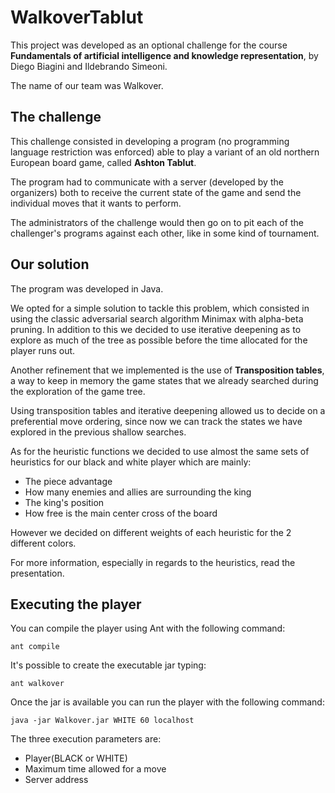 # WalkoverTablut
This project was developed as an optional challenge for the course **Fundamentals of artificial intelligence and knowledge representation**, by Diego Biagini and Ildebrando Simeoni.

The name of our team was Walkover.

## The challenge
This challenge consisted in developing a program (no programming language restriction was enforced) able to play a variant of an old northern European board game, called **Ashton Tablut**.

The program had to communicate with a server (developed by the organizers) both to receive the current state of the game and send the individual moves that it wants to perform.

The administrators of the challenge would then go on to pit each of the challenger's programs against each other, like in some kind of tournament.

## Our solution
The program was developed in Java.


We opted for a simple solution to tackle this problem, which consisted in using the classic adversarial search algorithm Minimax with alpha-beta pruning.
In addition to this we decided to use iterative deepening as to explore as much of the tree as possible before the time allocated for the player runs out.


Another refinement that we implemented is the use of **Transposition tables**, a way to keep in memory the game states that we already searched during the exploration of the game tree.

Using transposition tables and iterative deepening allowed us to decide on a preferential move ordering, since now we can track the states we have explored in the previous shallow searches.


As for the heuristic functions we decided to use almost the same sets of heuristics for our black and white player which are mainly:
- The piece advantage
- How many enemies and allies are surrounding the king
- The king's position
- How free is the main center cross of the board

However we decided on different weights of each heuristic for the 2 different colors.


For more information, especially in regards to the heuristics, read the presentation.
## Executing the player
You can compile the player using Ant with the following command:

```
ant compile
```

It's possible to create the executable jar typing:

```
ant walkover
```

Once the jar is available you can run the player with the following command:

```
java -jar Walkover.jar WHITE 60 localhost
```

The three execution parameters are:
- Player(BLACK or WHITE)
- Maximum time allowed for a move
- Server address
